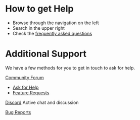 # How to get Help

* Browse through the navigation on the left
* Search in the upper right
* Check the [frequently asked questions](FAQ.md)

# Additional Support

We have a few methods for you to get in touch to ask for help.

[Community Forum](https://community.librenms.org)
  - [Ask for Help](https://community.librenms.org/c/help)
  - [Feature Requests](https://community.librenms.org/c/feature-requests?order=op_likes&status=open)

[Discord](https://t.libren.ms/discord) Active chat and discussion

[Bug Reports](https://community.librenms.org/c/help)


